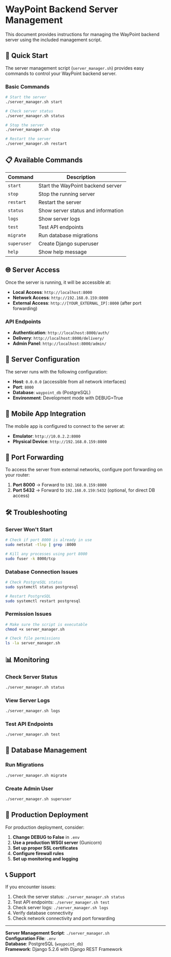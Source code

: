 # WayPoint Backend Server Management

This document provides instructions for managing the WayPoint backend server using the included management script.

## 🚀 Quick Start

The server management script (`server_manager.sh`) provides easy commands to control your WayPoint backend server.

### Basic Commands

```bash
# Start the server
./server_manager.sh start

# Check server status
./server_manager.sh status

# Stop the server
./server_manager.sh stop

# Restart the server
./server_manager.sh restart
```

## 📋 Available Commands

| Command | Description |
|---------|-------------|
| `start` | Start the WayPoint backend server |
| `stop` | Stop the running server |
| `restart` | Restart the server |
| `status` | Show server status and information |
| `logs` | Show server logs |
| `test` | Test API endpoints |
| `migrate` | Run database migrations |
| `superuser` | Create Django superuser |
| `help` | Show help message |

## 🌐 Server Access

Once the server is running, it will be accessible at:

- **Local Access**: `http://localhost:8000`
- **Network Access**: `http://192.168.0.159:8000`
- **External Access**: `http://[YOUR_EXTERNAL_IP]:8000` (after port forwarding)

### API Endpoints

- **Authentication**: `http://localhost:8000/auth/`
- **Delivery**: `http://localhost:8000/delivery/`
- **Admin Panel**: `http://localhost:8000/admin/`

## 🔧 Server Configuration

The server runs with the following configuration:

- **Host**: `0.0.0.0` (accessible from all network interfaces)
- **Port**: `8000`
- **Database**: `waypoint_db` (PostgreSQL)
- **Environment**: Development mode with DEBUG=True

## 📱 Mobile App Integration

The mobile app is configured to connect to the server at:
- **Emulator**: `http://10.0.2.2:8000`
- **Physical Device**: `http://192.168.0.159:8000`

## 🔌 Port Forwarding

To access the server from external networks, configure port forwarding on your router:

1. **Port 8000** → Forward to `192.168.0.159:8000`
2. **Port 5432** → Forward to `192.168.0.159:5432` (optional, for direct DB access)

## 🛠️ Troubleshooting

### Server Won't Start
```bash
# Check if port 8000 is already in use
sudo netstat -tlnp | grep :8000

# Kill any processes using port 8000
sudo fuser -k 8000/tcp
```

### Database Connection Issues
```bash
# Check PostgreSQL status
sudo systemctl status postgresql

# Restart PostgreSQL
sudo systemctl restart postgresql
```

### Permission Issues
```bash
# Make sure the script is executable
chmod +x server_manager.sh

# Check file permissions
ls -la server_manager.sh
```

## 📊 Monitoring

### Check Server Status
```bash
./server_manager.sh status
```

### View Server Logs
```bash
./server_manager.sh logs
```

### Test API Endpoints
```bash
./server_manager.sh test
```

## 🔄 Database Management

### Run Migrations
```bash
./server_manager.sh migrate
```

### Create Admin User
```bash
./server_manager.sh superuser
```

## 🚨 Production Deployment

For production deployment, consider:

1. **Change DEBUG to False** in `.env`
2. **Use a production WSGI server** (Gunicorn)
3. **Set up proper SSL certificates**
4. **Configure firewall rules**
5. **Set up monitoring and logging**

## 📞 Support

If you encounter issues:

1. Check the server status: `./server_manager.sh status`
2. Test API endpoints: `./server_manager.sh test`
3. Check server logs: `./server_manager.sh logs`
4. Verify database connectivity
5. Check network connectivity and port forwarding

---

**Server Management Script**: `./server_manager.sh`  
**Configuration File**: `.env`  
**Database**: PostgreSQL (`waypoint_db`)  
**Framework**: Django 5.2.6 with Django REST Framework
